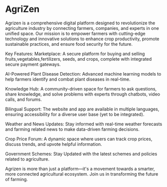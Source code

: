 # AgriZen
Agrizen is a comprehensive digital platform designed to revolutionize the agriculture industry by connecting farmers, companies, and experts in one unified space. Our mission is to empower farmers with cutting-edge technology and innovative solutions to enhance crop productivity, promote sustainable practices, and ensure food security for the future.

Key Features:
Marketplace: A secure platform for buying and selling fruits,vegetables,fertilizers, seeds, and crops, complete with integrated secure payment gateways.

AI-Powered Plant Disease Detection: Advanced machine learning models to help farmers identify and combat plant diseases in real-time.

Knowledge Hub: A community-driven space for farmers to ask questions, share knowledge, and solve problems with experts through chatbots, video calls, and forums.

Bilingual Support: The website and app are available in multiple languages, ensuring accessibility for a diverse user base (yet to be integrated).

Weather and News Updates: Stay informed with real-time weather forecasts and farming related news to make data-driven farming decisions.

Crop Price Forum: A dynamic space where users can track crop prices, discuss trends, and upvote helpful information.

Government Schemes: Stay Updated with the latest schemes and policies related to agriculture.

Agrizen is more than just a platform—it's a movement towards a smarter, more connected agricultural ecosystem. Join us in transforming the future of farming.
